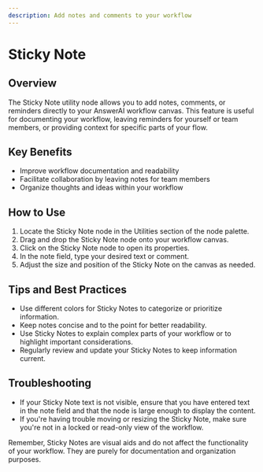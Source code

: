 ```yaml
---
description: Add notes and comments to your workflow
---
```


# Sticky Note

## Overview

The Sticky Note utility node allows you to add notes, comments, or reminders directly to your AnswerAI workflow canvas. This feature is useful for documenting your workflow, leaving reminders for yourself or team members, or providing context for specific parts of your flow.

## Key Benefits

- Improve workflow documentation and readability
- Facilitate collaboration by leaving notes for team members
- Organize thoughts and ideas within your workflow

## How to Use

1. Locate the Sticky Note node in the Utilities section of the node palette.
2. Drag and drop the Sticky Note node onto your workflow canvas.
3. Click on the Sticky Note node to open its properties.
4. In the note field, type your desired text or comment.
5. Adjust the size and position of the Sticky Note on the canvas as needed.

<!-- TODO: Add a screenshot of the Sticky Note node on the canvas with its properties panel open -->

## Tips and Best Practices

- Use different colors for Sticky Notes to categorize or prioritize information.
- Keep notes concise and to the point for better readability.
- Use Sticky Notes to explain complex parts of your workflow or to highlight important considerations.
- Regularly review and update your Sticky Notes to keep information current.

## Troubleshooting

- If your Sticky Note text is not visible, ensure that you have entered text in the note field and that the node is large enough to display the content.
- If you're having trouble moving or resizing the Sticky Note, make sure you're not in a locked or read-only view of the workflow.

Remember, Sticky Notes are visual aids and do not affect the functionality of your workflow. They are purely for documentation and organization purposes.
